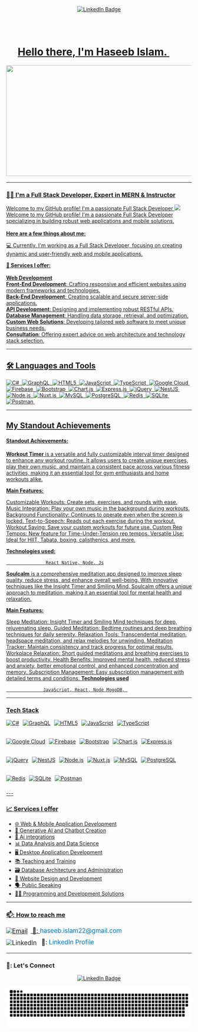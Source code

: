 <div id="badges" align="center">
  <a href="your-linkedin-URL">
    <img src="https://img.shields.io/badge/LinkedIn-blue?style=for-the-badge&logo=linkedin&logoColor=white" alt="LinkedIn Badge"/

  </a>
  <div style="margin-left:3px">
<img
src="https://komarev.com/ghpvc/?username=haseeb-islam&style=flat-square&color=blue" alt=""/>
</div>
</div>

<h1  align="center"></br>
Hello there, I'm Haseeb Islam.
  <img
     align="center
    src="https://media.giphy.com/media/hvRJCLFzcasrR4ia7z/giphy.gif" width="30px"/>
</h1>
<div  align="center" >
  <img src="https://media.giphy.com/media/dWesBcTLavkZuG35MI/giphy.gif" width="600" height="300"/>
</div>

</div>

---

### :man_technologist: I'm a Full Stack Developer, Expert in MERN & Instructor

Welcome to my GitHub profile! I'm a passionate Full Stack Developer <img src="https://media.giphy.com/media/WUlplcMpOCEmTGBtBW/giphy.gif" width="30">Welcome to my GitHub profile! I'm a passionate Full Stack Developer specializing in building robust web applications and mobile solutions. </br>
</br>
**Here are a few things about me:**

💻 Currently, I'm working as a Full Stack Developer, focusing on creating dynamic and user-friendly web and mobile applications.

**🚀 Services I offer:**</br></br>
**Web Development**</br>
**Front-End Development**: Crafting responsive and efficient websites using modern frameworks and technologies.</br>
**Back-End Development**: Creating scalable and secure server-side applications.</br>
**API Development**: Designing and implementing robust RESTful APIs.</br>
**Database Management**: Handling data storage, retrieval, and optimization.</br>
**Custom Web Solutions**: Developing tailored web software to meet unique business needs.</br>
**Consultation**: Offering expert advice on web architecture and technology stack selection.</br>

---

## :hammer_and_wrench: Languages and Tools
<div>
  <img src="https://img.shields.io/badge/-C%23-239120?style=for-the-badge&logo=c-sharp&logoColor=white" title="C#" alt="C#"  height="40"/>&nbsp;
  <img src="https://img.shields.io/badge/-GraphQL-E10098?style=for-the-badge&logo=graphql&logoColor=white" title="GraphQL" alt="GraphQL" height="40"/>&nbsp;
  <img src="https://img.shields.io/badge/-HTML5-E34F26?style=for-the-badge&logo=html5&logoColor=white" title="HTML5" alt="HTML5" height="40"/>&nbsp;
  <img src="https://img.shields.io/badge/-JavaScript-F7DF1E?style=for-the-badge&logo=javascript&logoColor=black" title="JavaScript" alt="JavaScript" height="40"/>&nbsp;
  <img src="https://img.shields.io/badge/-TypeScript-007ACC?style=for-the-badge&logo=typescript&logoColor=white" title="TypeScript" alt="TypeScript" height="40"/>&nbsp;
  <img src="https://img.shields.io/badge/-Google%20Cloud-4285F4?style=for-the-badge&logo=google-cloud&logoColor=white" title="Google Cloud" alt="Google Cloud"  height="40"/>&nbsp;
  <img src="https://img.shields.io/badge/-Firebase-FFCA28?style=for-the-badge&logo=firebase&logoColor=black" title="Firebase" alt="Firebase"  height="40"/>&nbsp;
  <img src="https://img.shields.io/badge/-Bootstrap-7952B3?style=for-the-badge&logo=bootstrap&logoColor=white" title="Bootstrap" alt="Bootstrap"height="40"/>&nbsp;
  <img src="https://img.shields.io/badge/-Chart.js-FF6384?style=for-the-badge&logo=chartdotjs&logoColor=white" title="Chart.js" alt="Chart.js"  height="40"/>&nbsp;
  <img src="https://img.shields.io/badge/-Express.js-000000?style=for-the-badge&logo=express&logoColor=white" title="Express.js" alt="Express.js" height="40"/>&nbsp;
  <img src="https://img.shields.io/badge/-jQuery-0769AD?style=for-the-badge&logo=jquery&logoColor=white" title="jQuery" alt="jQuery" height="40"/>&nbsp;
  <img src="https://img.shields.io/badge/-NestJS-E0234E?style=for-the-badge&logo=nestjs&logoColor=white" title="NestJS" alt="NestJS" height="40"/>&nbsp;
  <img src="https://img.shields.io/badge/-Node.js-339933?style=for-the-badge&logo=node-dot-js&logoColor=white" title="Node.js" alt="Node.js" height="40"/>&nbsp;
  <img src="https://img.shields.io/badge/-Nuxt.js-00DC82?style=for-the-badge&logo=nuxtdotjs&logoColor=white" title="Nuxt.js" alt="Nuxt.js" height="40"/>&nbsp;
  <img src="https://img.shields.io/badge/-MySQL-4479A1?style=for-the-badge&logo=mysql&logoColor=white" title="MySQL" alt="MySQL" height="40"/>&nbsp;
  <img src="https://img.shields.io/badge/-PostgreSQL-336791?style=for-the-badge&logo=postgresql&logoColor=white" title="PostgreSQL" alt="PostgreSQL" height="40"/>&nbsp;
  <img src="https://img.shields.io/badge/-Redis-DC382D?style=for-the-badge&logo=redis&logoColor=white" title="Redis" alt="Redis" height="40"/>&nbsp;
  <img src="https://img.shields.io/badge/-SQLite-003B57?style=for-the-badge&logo=sqlite&logoColor=white" title="SQLite" alt="SQLite" height="40"/>&nbsp;
  <img src="https://img.shields.io/badge/-Postman-FF6C37?style=for-the-badge&logo=postman&logoColor=white" title="Postman" alt="Postman" height="40"/>&nbsp;
</div>

---
## My Standout Achievements

#### Standout Achievements:

**Workout Timer** is a versatile and fully customizable interval timer designed to enhance any workout routine. It allows users to create unique exercises, play their own music, and maintain a consistent pace across various fitness activities, making it an essential tool for gym enthusiasts and home workouts alike.

**Main Features:**

Customizable Workouts: Create sets, exercises, and rounds with ease.
Music Integration: Play your own music in the background during workouts.
Background Functionality: Continues to operate even when the screen is locked.
Text-to-Speech: Reads out each exercise during the workout.
Workout Saving: Save your custom workouts for future use.
Custom Rep Tempos: New feature for Time-Under-Tension rep tempos.
Versatile Use: Ideal for HIIT, Tabata, boxing, calisthenics, and more.

**Technologies used:**

                   React Native, Node. Js


**Soulcalm**  is a comprehensive meditation app designed to improve sleep quality, reduce stress, and enhance overall well-being. With innovative techniques like the Insight Timer and Smiling Mind, Soulcalm offers a unique approach to meditation, making it an essential tool for mental health and relaxation.

**Main Features:**

Sleep Meditation: Insight Timer and Smiling Mind techniques for deep, rejuvenating sleep.
Guided Meditation: Bedtime routines and deep breathing techniques for daily serenity.
Relaxation Tools: Transcendental meditation, headspace meditation, and relax melodies for unwinding.
Meditation Tracker: Maintain consistency and track progress for optimal results.
Workplace Relaxation: Short guided meditations and breathing exercises to boost productivity.
Health Benefits: Improved mental health, reduced stress and anxiety, better emotional control, and enhanced concentration and memory.
Subscription Management: Easy subscription management with detailed terms and conditions. 
**Technologies used**

                  JavaScript, React, Node MogoDB, 

---

### Tech Stack

<div style="display: flex; flex-wrap: wrap; gap: 10px;">
  <img src="https://img.shields.io/badge/-C%23-239120?style=for-the-badge&logo=c-sharp&logoColor=white" alt="C#" height="40"/>
  <img src="https://img.shields.io/badge/-GraphQL-E10098?style=for-the-badge&logo=graphql&logoColor=white" alt="GraphQL" height="40"/>
  <img src="https://img.shields.io/badge/-HTML5-E34F26?style=for-the-badge&logo=html5&logoColor=white" alt="HTML5" height="40"/>
  <img src="https://img.shields.io/badge/-JavaScript-F7DF1E?style=for-the-badge&logo=javascript&logoColor=black" alt="JavaScript" height="40"/>
  <img src="https://img.shields.io/badge/-TypeScript-007ACC?style=for-the-badge&logo=typescript&logoColor=white" alt="TypeScript" height="40"/>
  <img src="https://img.shields.io/badge/-Google%20Cloud-4285F4?style=for-the-badge&logo=google-cloud&logoColor=white" alt="Google Cloud" height="40"/>
  <img src="https://img.shields.io/badge/-Firebase-FFCA28?style=for-the-badge&logo=firebase&logoColor=black" alt="Firebase" height="40"/>
  <img src="https://img.shields.io/badge/-Bootstrap-7952B3?style=for-the-badge&logo=bootstrap&logoColor=white" alt="Bootstrap" height="40"/>
  <img src="https://img.shields.io/badge/-Chart.js-FF6384?style=for-the-badge&logo=chartdotjs&logoColor=white" alt="Chart.js" height="40"/>
  <img src="https://img.shields.io/badge/-Express.js-000000?style=for-the-badge&logo=express&logoColor=white" alt="Express.js" height="40"/>
  <img src="https://img.shields.io/badge/-jQuery-0769AD?style=for-the-badge&logo=jquery&logoColor=white" alt="jQuery" height="40"/>
  <img src="https://img.shields.io/badge/-NestJS-E0234E?style=for-the-badge&logo=nestjs&logoColor=white" alt="NestJS" height="40"/>
  <img src="https://img.shields.io/badge/-Node.js-339933?style=for-the-badge&logo=node-dot-js&logoColor=white" alt="Node.js" height="40"/>
  <img src="https://img.shields.io/badge/-Nuxt.js-00DC82?style=for-the-badge&logo=nuxtdotjs&logoColor=white" alt="Nuxt.js" height="40"/>
  <img src="https://img.shields.io/badge/-MySQL-4479A1?style=for-the-badge&logo=mysql&logoColor=white" alt="MySQL" height="40"/>
  <img src="https://img.shields.io/badge/-PostgreSQL-336791?style=for-the-badge&logo=postgresql&logoColor=white" alt="PostgreSQL" height="40"/>
  <img src="https://img.shields.io/badge/-Redis-DC382D?style=for-the-badge&logo=redis&logoColor=white" alt="Redis" height="40"/>
  <img src="https://img.shields.io/badge/-SQLite-003B57?style=for-the-badge&logo=sqlite&logoColor=white" alt="SQLite" height="40"/>
  <img src="https://img.shields.io/badge/-Postman-FF6C37?style=for-the-badge&logo=postman&logoColor=white" alt="Postman" height="40"/>
</div>
---

### 📈 Services I offer

<ul dir="auto">
<li>🌐 Web & Mobile Application Development</li>
<li>🤖 Generative AI and Chatbot Creation</li>
<li>🤖 Ai integrations </li>
<li>📊 Data Analysis and Data Science</li>
<li>🖥️ Desktop Application Development</li>
<li>📚 Teaching and Training</li>
<li>🗃️ Database Architecture and Administration</li>
<li>🌟 Website Design and Development</li>
<li>🗣️ Public Speaking</li>
<li>👨‍💻 Programming and Development Solutions</li>
</ul>

---

### 📫: How to reach me

<div style="font-size: 1.2em;">
  <ul style="list-style: none; padding-left: 0;">
    <li style="margin-bottom: 10px;">
      <img src="https://img.icons8.com/ios-filled/50/000000/email-open.png" alt="Email" width="20" height="20" style="vertical-align: middle; margin-right: 8px;"/>
      📧: <a href="mailto:haseeb.islam22@gmail.com" style="text-decoration: none; color: #0073b1;">haseeb.islam22@gmail.com</a>
    </li>
    <li style="margin-bottom: 10px;">
      <img src="https://img.icons8.com/ios-filled/50/0073b1/linkedin.png" alt="LinkedIn" width="20" height="20" style="vertical-align: middle; margin-right: 8px;"/>
      📱: <a href="https://www.linkedin.com/in/haseeb-islam" style="text-decoration: none; color: #0073b1;" target="_blank">LinkedIn Profile</a>
    </li>
  </ul>
</div>


---

### 🤝: Let's Connect

<div align="center">
  <a href="https://www.linkedin.com/in/haseeb-islam-44123a124?utm_source=share&utm_campaign=share_via&utm_content=profile&utm_medium=ios_app">
    <img src="https://img.shields.io/badge/LinkedIn-blue?style=for-the-badge&logo=linkedin&logoColor=white" alt="LinkedIn Badge"/>
  </a>
</div>
  
  <p dir="auto"><a target="_blank" rel="noopener noreferrer nofollow" href="https://raw.githubusercontent.com/pythondeveloper6/pythondeveloper6/output/snake.svg"><img src="https://raw.githubusercontent.com/pythondeveloper6/pythondeveloper6/output/snake.svg" alt="Snake animation" style="max-width: 100%;"></a></p>
